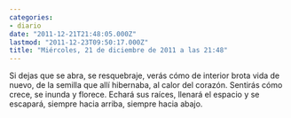 ```yaml
---
categories:
- diario
date: "2011-12-21T21:48:05.000Z"
lastmod: "2011-12-23T09:50:17.000Z"
title: "Miércoles, 21 de diciembre de 2011 a las 21:48"
---
```


Si dejas que se abra, se resquebraje, verás cómo de interior brota vida de nuevo, de la semilla que allí­ hibernaba, al calor del corazón. Sentirás cómo crece, se inunda y florece. Echará sus raí­ces, llenará el espacio y se escapará, siempre hacia arriba, siempre hacia abajo.